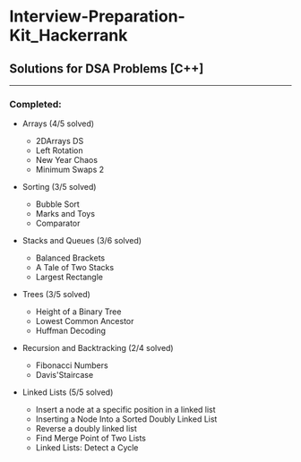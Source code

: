 # Interview-Preparation-Kit_Hackerrank

## Solutions for DSA Problems [C++]
---
### Completed:

* Arrays (4/5 solved)
  * 2DArrays DS
  * Left Rotation
  * New Year Chaos
  * Minimum Swaps 2

* Sorting (3/5 solved)
  * Bubble Sort
  * Marks and Toys
  * Comparator
  
* Stacks and Queues (3/6 solved)
  * Balanced Brackets
  * A Tale of Two Stacks
  * Largest Rectangle
  
* Trees (3/5 solved)
  * Height of a Binary Tree
  * Lowest Common Ancestor
  * Huffman Decoding
  
* Recursion and Backtracking (2/4 solved)
  * Fibonacci Numbers
  * Davis'Staircase
  
* Linked Lists (5/5 solved)
  * Insert a node at a specific position in a linked list
  * Inserting a Node Into a Sorted Doubly Linked List
  * Reverse a doubly linked list
  * Find Merge Point of Two Lists
  * Linked Lists: Detect a Cycle
